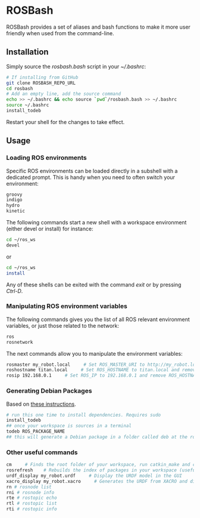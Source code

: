 ROSBash
===================
ROSBash provides a set of aliases and bash functions to make it more user friendly when used from the command-line.

## Installation

Simply source the *rosbash.bash* script in your *~/.bashrc*:

```bash
# If installing from GitHub
git clone ROSBASH_REPO_URL
cd rosbash
# Add an empty line, add the source command
echo >> ~/.bashrc && echo source `pwd`/rosbash.bash >> ~/.bashrc
source ~/.bashrc
install_todeb
```
    
Restart your shell for the changes to take effect.

## Usage
### Loading ROS environments
Specific ROS environments can be loaded directly in a subshell with a dedicated prompt. This is handy when you need to often switch your environment:

```bash
groovy
indigo
hydro
kinetic
```

The following commands start a new shell with a workspace environment (either devel or install) for instance:

```bash
cd ~/ros_ws
devel
```

or

```bash
cd ~/ros_ws
install
```
    
Any of these shells can be exited with the command *exit* or by pressing *Ctrl-D*.

### Manipulating ROS environment variables
The following commands gives you the list of all ROS relevant environment variables, or just those related to the network:

```bash
ros
rosnetwork
```
The next commands allow you to manipulate the environment variables:

```bash
rosmaster my_robot.local     # Set ROS_MASTER_URI to http://my_robot.local:11311
roshostname titan.local     # Set ROS_HOSTNAME to titan.local and remove ROS_IP
rosip 192.168.0.1     # Set ROS_IP to 192.168.0.1 and remove ROS_HOSTNAME
```

### Generating Debian Packages
Based on [these instructions](https://gist.github.com/awesomebytes/196eab972a94dd8fcdd69adfe3bd1152).
```bash
# run this one time to install dependencies. Requires sudo
install_todeb
## once your workspace is sources in a terminal
todeb ROS_PACKAGE_NAME
## this will generate a Debian package in a folder called deb at the root of your workspace.
```
    
### Other useful commands

```bash
cm     # Finds the root folder of your workspace, run catkin_make and comes back to current folder
rosrefresh    # Rebuilds the index of packages in your workspace (useful if your packages are not seen)
urdf_display my_robot.urdf     # Display the URDF model in the GUI
xacro_display my_robot.xacro     # Generates the URDF from XACRO and display it in GUI
rn # rosnode list
rni # rosnode info
rte # rostopic echo
rtl # rostopic list
rti # rostopic info
```
